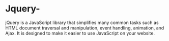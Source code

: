# Jquery-
jQuery is a JavaScript library that simplifies many common tasks such as HTML document traversal and manipulation, event handling, animation, and Ajax. It is designed to make it easier to use JavaScript on your website. 
